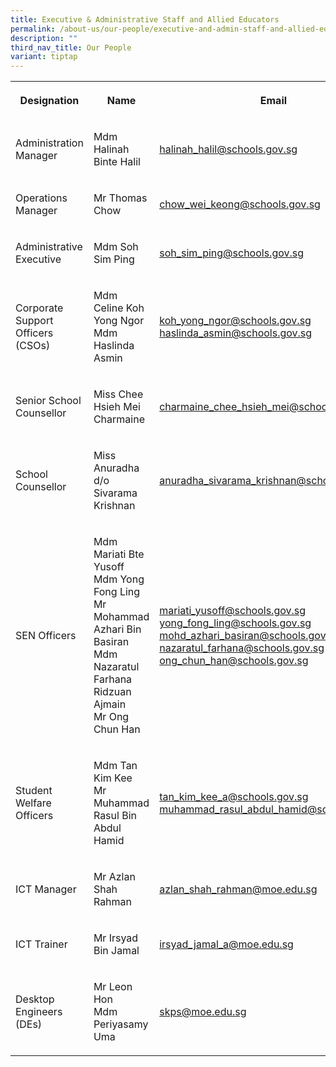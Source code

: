 ```yaml
---
title: Executive & Administrative Staff and Allied Educators
permalink: /about-us/our-people/executive-and-admin-staff-and-allied-educators/
description: ""
third_nav_title: Our People
variant: tiptap
---
```

<table><tbody><tr><th rowspan="1" colspan="1"><p>Designation</p></th><th rowspan="1" colspan="1"><p>Name</p></th><th rowspan="1" colspan="1"><p>Email</p></th></tr><tr><td rowspan="1" colspan="1"><p>Administration Manager</p></td><td rowspan="1" colspan="1"><p>Mdm Halinah Binte Halil</p></td><td rowspan="1" colspan="1"><p><a href="mailto:halinah_halil@schools.gov.sg" rel="noopener noreferrer nofollow" target="_blank">halinah_halil@schools.gov.sg</a></p></td></tr><tr><td rowspan="1" colspan="1"><p>Operations Manager</p></td><td rowspan="1" colspan="1"><p>Mr Thomas Chow</p></td><td rowspan="1" colspan="1"><p><a href="mailto:chow_wei_keong@schools.gov.sg" rel="noopener noreferrer nofollow" target="_blank">chow_wei_keong@schools.gov.sg</a></p></td></tr><tr><td rowspan="1" colspan="1"><p>Administrative Executive</p></td><td rowspan="1" colspan="1"><p>Mdm Soh Sim Ping</p></td><td rowspan="1" colspan="1"><p><a href="mailto:soh_sim_ping@schools.gov.sg" rel="noopener noreferrer nofollow" target="_blank">soh_sim_ping@schools.gov.sg</a></p></td></tr><tr><td rowspan="1" colspan="1"><p>Corporate Support Officers (CSOs)</p></td><td rowspan="1" colspan="1"><p>Mdm Celine Koh Yong Ngor <br>Mdm Haslinda Asmin</p></td><td rowspan="1" colspan="1"><p><a href="mailto:koh_yong_ngor@schools.gov.sg" rel="noopener noreferrer nofollow" target="_blank">koh_yong_ngor@schools.gov.sg</a><br><a href="mailto:haslinda_asmin@school.gov.sg" rel="noopener noreferrer nofollow" target="_blank">haslinda_asmin@schools.gov.sg</a></p></td></tr><tr><td rowspan="1" colspan="1"><p>Senior School Counsellor</p></td><td rowspan="1" colspan="1"><p>Miss Chee Hsieh Mei Charmaine</p></td><td rowspan="1" colspan="1"><p><a href="mailto:charmaine_chee_hsieh_mei@schools.gov.sg" rel="noopener noreferrer nofollow" target="_blank">charmaine_chee_hsieh_mei@schools.gov.sg</a></p></td></tr><tr><td rowspan="1" colspan="1"><p>School Counsellor</p></td><td rowspan="1" colspan="1"><p>Miss Anuradha d/o Sivarama Krishnan</p></td><td rowspan="1" colspan="1"><p><a href="mailto:anuradha_sivarama_krishnan@schools.gov.sg" rel="noopener noreferrer nofollow" target="_blank">anuradha_sivarama_krishnan@schools.gov.sg</a></p></td></tr><tr><td rowspan="1" colspan="1"><p>SEN Officers</p></td><td rowspan="1" colspan="1"><p>Mdm Mariati Bte Yusoff<br>Mdm Yong Fong Ling<br>Mr Mohammad Azhari Bin Basiran<br>Mdm Nazaratul Farhana Ridzuan Ajmain<br>Mr Ong Chun Han</p></td><td rowspan="1" colspan="1"><p><a href="mailto:mariati_yusoff@school.gov.sg" rel="noopener noreferrer nofollow" target="_blank">mariati_yusoff@schools.gov.sg</a><br><a href="mailto:yong_fong_ling@schools.gov.sg" rel="noopener noreferrer nofollow" target="_blank">yong_fong_ling@schools.gov.sg</a><br><a href="mailto:mohd_azhari_basiran@schools.gov.sg" rel="noopener noreferrer nofollow" target="_blank">mohd_azhari_basiran@schools.gov.sg</a><br><a href="mailto:nazaratul_farhana@schools.gov.sg" rel="noopener noreferrer nofollow" target="_blank">nazaratul_farhana@schools.gov.sg</a><br><a href="mailto:ong_chun_han@schools.gov.sg" rel="noopener noreferrer nofollow" target="_blank">ong_chun_han@schools.gov.sg</a></p></td></tr><tr><td rowspan="1" colspan="1"><p>Student Welfare Officers</p></td><td rowspan="1" colspan="1"><p>Mdm Tan Kim Kee<br>Mr Muhammad Rasul Bin Abdul Hamid</p></td><td rowspan="1" colspan="1"><p><a href="mailto:tan_kim_kee_a@schools.gov.sg" rel="noopener noreferrer nofollow" target="_blank">tan_kim_kee_a@schools.gov.sg</a><br><a href="mailto:muhammad_rasul_abdul_hamid@schools.gov.sg" rel="noopener noreferrer nofollow" target="_blank">muhammad_rasul_abdul_hamid@schools.gov.sg</a></p></td></tr><tr><td rowspan="1" colspan="1"><p>ICT Manager</p></td><td rowspan="1" colspan="1"><p>Mr Azlan Shah Rahman</p></td><td rowspan="1" colspan="1"><p><a href="mailto:azlan_shah_rahman@moe.edu.sg" rel="noopener noreferrer nofollow" target="_blank">azlan_shah_rahman@moe.edu.sg</a></p></td></tr><tr><td rowspan="1" colspan="1"><p>ICT Trainer</p></td><td rowspan="1" colspan="1"><p>Mr Irsyad Bin Jamal</p></td><td rowspan="1" colspan="1"><p><a href="mailto:irsyad_jamal_a@moe.edu.sg" rel="noopener noreferrer nofollow" target="_blank">irsyad_jamal_a@moe.edu.sg</a></p></td></tr><tr><td rowspan="1" colspan="1"><p>Desktop Engineers (DEs)</p></td><td rowspan="1" colspan="1"><p>Mr Leon Hon <br>Mdm Periyasamy Uma</p></td><td rowspan="1" colspan="1"><p><a href="mailto:skps@moe.edu.sg" rel="noopener noreferrer nofollow" target="_blank">skps@moe.edu.sg</a></p></td></tr></tbody></table><p></p>